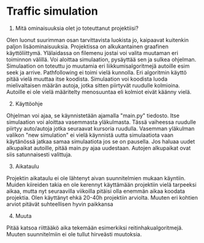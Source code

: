 # Traffic simulation

1. Mitä ominaisuuksia olet jo toteuttanut projektiisi?

Olen luonut suurimman osan tarvittavista luokista jo, kaipaavat kuitenkin paljon lisäominaisuuksia. Projektissa on alkukantainen graafinen käyttöliittymä. Ylälaidassa on filemenu jostai voi valita muutaman eri toiminnon välillä. Voi aloittaa simulaation, pysäyttää sen ja sulkea ohjelman. Simulaation on toteuttu jo muutamia eri liikkumisalgoritmejä autoille esim seek ja arrive. Pathfollowing ei toimi vielä kunnolla. Eri algoritmin käyttö pitää vielä muuttaa itse koodista. Simulaation voi koodista luoda mielivaltaisen määrän autoja, jotka sitten piirtyvät ruudulle kolmioina. Autoille ei ole vielä määritelty menosuuntaa eli kolmiot eivät käänny vielä.

2. Käyttöohje

Ohjelman voi ajaa, se käynnistetään ajamalla "main.py" tiedosto. Itse simulaation voi aloittaa vasemmasta yläkulmasta. Tässä vaiheessa ruudulle piirtyy auto/autoja jotka seuraavat kursoria ruudulla. Vasemman yläkulman valikon "new simulation" ei vielä käynnistä uutta simulaatiota vaan käytänössä jatkaa samaa simulaatiota jos se on pausella. Jos haluaa uudet alkupaikat autoille, pitää main.py ajaa uudestaan. Autojen alkupaikat ovat siis satunnaisesti valittuja.


3. Aikataulu

Projektin aikataulu ei ole lähtenyt aivan suunnitelmien mukaan käyntiin. Muiden kiireiden takia en ole kerennyt käyttämään projektiin vielä tarpeeksi aikaa, mutta nyt seuraavilla viikoilla pitäisi olla enemmän aikaa koodata projektia. Olen käyttänyt ehkä 20-40h projektiin arviolta. Muuten eri kohtien arviot pitävät suhteellisen hyvin paikkansa


4. Muuta

Pitää katsoa riittääkö aika tekemään esimerkiksi reitinhakualgoritmejä. Muuten suunnitelmiin ei ole tullut hirveästi muutoksia.
